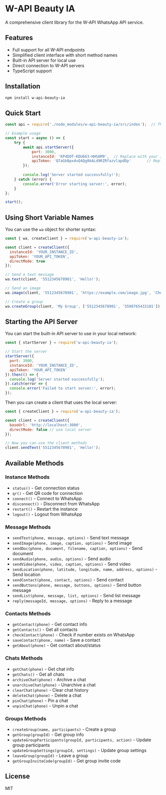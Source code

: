 # W-API Beauty IA

A comprehensive client library for the W-API WhatsApp API service.

## Features

- Full support for all W-API endpoints
- Simplified client interface with short method names
- Built-in API server for local use
- Direct connection to W-API servers
- TypeScript support

## Installation

```bash
npm install w-api-beauty-ia
```

## Quick Start

```javascript
const api = require('./node_modules/w-api-beauty-ia/src/index');  // This will use the index.js we just created

// Example usage
const start = async () => {
    try {
        await api.startServer({
            port: 3000,
            instanceId: 'KP4DOT-KDU663-HHS6M9',  // Replace with your instance ID
            apiToken: 'Q7aGkBpxdvQ4Qg0kALd9RZRfazvlapdDp'       // Replace with your API token
        });
        
        console.log('Server started successfully!');
    } catch (error) {
        console.error('Error starting server:', error);
    }
};

start();
```

## Using Short Variable Names

You can use the `wa` object for shorter syntax:

```javascript
const { wa, createClient } = require('w-api-beauty-ia');

const client = createClient({
  instanceId: 'YOUR_INSTANCE_ID',
  apiToken: 'YOUR_API_TOKEN',
  directMode: true
});

// Send a text message
wa.text(client, '5512345678901', 'Hello!');

// Send an image
wa.image(client, '5512345678901', 'https://example.com/image.jpg', 'Check this out!');

// Create a group
wa.createGroup(client, 'My Group', ['5512345678901', '5598765432101']);
```

## Starting the API Server

You can start the built-in API server to use in your local network:

```javascript
const { startServer } = require('w-api-beauty-ia');

// Start the server
startServer({
  port: 3000,
  instanceId: 'YOUR_INSTANCE_ID',
  apiToken: 'YOUR_API_TOKEN'
}).then(() => {
  console.log('Server started successfully');
}).catch(error => {
  console.error('Failed to start server:', error);
});
```

Then you can create a client that uses the local server:

```javascript
const { createClient } = require('w-api-beauty-ia');

const client = createClient({
  baseUrl: 'http://localhost:3000',
  directMode: false // use local server
});

// Now you can use the client methods
client.sendText('5512345678901', 'Hello!');
```

## Available Methods

### Instance Methods
- `status()` - Get connection status
- `qr()` - Get QR code for connection
- `connect()` - Connect to WhatsApp
- `disconnect()` - Disconnect from WhatsApp
- `restart()` - Restart the instance
- `logout()` - Logout from WhatsApp

### Message Methods
- `sendText(phone, message, options)` - Send text message
- `sendImage(phone, image, caption, options)` - Send image
- `sendDoc(phone, document, filename, caption, options)` - Send document
- `sendAudio(phone, audio, options)` - Send audio
- `sendVideo(phone, video, caption, options)` - Send video
- `sendLocation(phone, latitude, longitude, name, address, options)` - Send location
- `sendContact(phone, contact, options)` - Send contact
- `sendButtons(phone, message, buttons, options)` - Send button message
- `sendList(phone, message, list, options)` - Send list message
- `reply(messageId, message, options)` - Reply to a message

### Contacts Methods
- `getContact(phone)` - Get contact info
- `getContacts()` - Get all contacts
- `checkContact(phone)` - Check if number exists on WhatsApp
- `saveContact(phone, name)` - Save a contact
- `getAbout(phone)` - Get contact about/status

### Chats Methods
- `getChat(phone)` - Get chat info
- `getChats()` - Get all chats
- `archiveChat(phone)` - Archive a chat
- `unarchiveChat(phone)` - Unarchive a chat
- `clearChat(phone)` - Clear chat history
- `deleteChat(phone)` - Delete a chat
- `pinChat(phone)` - Pin a chat
- `unpinChat(phone)` - Unpin a chat

### Groups Methods
- `createGroup(name, participants)` - Create a group
- `getGroup(groupId)` - Get group info
- `updateGroupParticipants(groupId, participants, action)` - Update group participants
- `updateGroupSettings(groupId, settings)` - Update group settings
- `leaveGroup(groupId)` - Leave a group
- `getGroupInviteCode(groupId)` - Get group invite code

## License

MIT 
